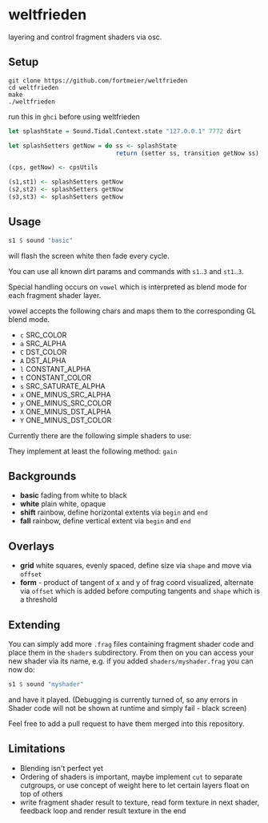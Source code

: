 # weltfrieden

layering and control fragment shaders via osc.

## Setup

```shell
git clone https://github.com/fortmeier/weltfrieden
cd weltfrieden
make
./weltfrieden
```

run this in `ghci` before using weltfrieden

```haskell
let splashState = Sound.Tidal.Context.state "127.0.0.1" 7772 dirt

let splashSetters getNow = do ss <- splashState
                              return (setter ss, transition getNow ss)

(cps, getNow) <- cpsUtils

(s1,st1) <- splashSetters getNow
(s2,st2) <- splashSetters getNow
(s3,st3) <- splashSetters getNow
```


## Usage

```haskell
s1 $ sound "basic"
```

will flash the screen white then fade every cycle.

You can use all known dirt params and commands with `s1`..`3` and `st1`..`3`.

Special handling occurs on `vowel` which is interpreted as blend mode for each fragment shader layer.

vowel accepts the following chars and maps them to the corresponding GL blend mode.

* `c` SRC_COLOR 
* `a` SRC_ALPHA
* `C` DST_COLOR
* `A` DST_ALPHA
* `l` CONSTANT_ALPHA
* `t` CONSTANT_COLOR
* `s` SRC_SATURATE_ALPHA
* `x` ONE_MINUS_SRC_ALPHA
* `y` ONE_MINUS_SRC_COLOR
* `X` ONE_MINUS_DST_ALPHA
* `Y` ONE_MINUS_DST_COLOR

Currently there are the following simple shaders to use:

They implement at least the following method: `gain`

## Backgrounds

- **basic** fading from white to black
- **white** plain white, opaque
- **shift** rainbow, define horizontal extents via `begin` and `end`
- **fall** rainbow, define vertical extent via `begin` and `end`

## Overlays
- **grid** white squares, evenly spaced, define size via `shape` and move via `offset`
- **form** - product of tangent of x and y of frag coord visualized, alternate via `offset` which is added 
before computing tangents and `shape` which is a threshold


## Extending

You can simply add more `.frag` files containing fragment shader code and place them in the `shaders` subdirectory.
From then on you can access your new shader via its name, e.g. if you added `shaders/myshader.frag` you can now do:

```haskell
s1 $ sound "myshader"
```

and have it played. (Debugging is currently turned of, so any errors in Shader code will not be shown at runtime
and simply fail - black screen)

Feel free to add a pull request to have them merged into this repository.

## Limitations

- Blending isn't perfect yet
- Ordering of shaders is important, maybe implement `cut` to separate cutgroups, or use concept of weight here to
let certain layers float on top of others
- write fragment shader result to texture, read form texture in next shader, feedback loop and render result texture in the end
